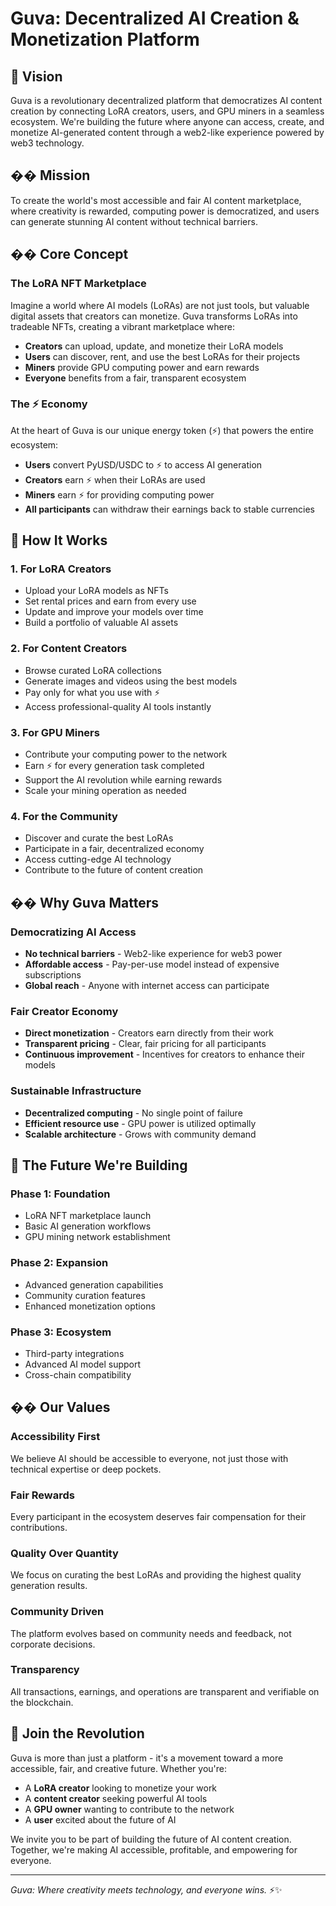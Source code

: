 # Guva: Decentralized AI Creation & Monetization Platform

## 🌟 Vision

Guva is a revolutionary decentralized platform that democratizes AI content creation by connecting LoRA creators, users, and GPU miners in a seamless ecosystem. We're building the future where anyone can access, create, and monetize AI-generated content through a web2-like experience powered by web3 technology.

## �� Mission

To create the world's most accessible and fair AI content marketplace, where creativity is rewarded, computing power is democratized, and users can generate stunning AI content without technical barriers.

## ��️ Core Concept

### **The LoRA NFT Marketplace**
Imagine a world where AI models (LoRAs) are not just tools, but valuable digital assets that creators can monetize. Guva transforms LoRAs into tradeable NFTs, creating a vibrant marketplace where:

- **Creators** can upload, update, and monetize their LoRA models
- **Users** can discover, rent, and use the best LoRAs for their projects
- **Miners** provide GPU computing power and earn rewards
- **Everyone** benefits from a fair, transparent ecosystem

### **The ⚡️ Economy**
At the heart of Guva is our unique energy token (⚡️) that powers the entire ecosystem:

- **Users** convert PyUSD/USDC to ⚡️ to access AI generation
- **Creators** earn ⚡️ when their LoRAs are used
- **Miners** earn ⚡️ for providing computing power
- **All participants** can withdraw their earnings back to stable currencies

## 🔄 How It Works

### **1. For LoRA Creators**
- Upload your LoRA models as NFTs
- Set rental prices and earn from every use
- Update and improve your models over time
- Build a portfolio of valuable AI assets

### **2. For Content Creators**
- Browse curated LoRA collections
- Generate images and videos using the best models
- Pay only for what you use with ⚡️
- Access professional-quality AI tools instantly

### **3. For GPU Miners**
- Contribute your computing power to the network
- Earn ⚡️ for every generation task completed
- Support the AI revolution while earning rewards
- Scale your mining operation as needed

### **4. For the Community**
- Discover and curate the best LoRAs
- Participate in a fair, decentralized economy
- Access cutting-edge AI technology
- Contribute to the future of content creation

## �� Why Guva Matters

### **Democratizing AI Access**
- **No technical barriers** - Web2-like experience for web3 power
- **Affordable access** - Pay-per-use model instead of expensive subscriptions
- **Global reach** - Anyone with internet access can participate

### **Fair Creator Economy**
- **Direct monetization** - Creators earn directly from their work
- **Transparent pricing** - Clear, fair pricing for all participants
- **Continuous improvement** - Incentives for creators to enhance their models

### **Sustainable Infrastructure**
- **Decentralized computing** - No single point of failure
- **Efficient resource use** - GPU power is utilized optimally
- **Scalable architecture** - Grows with community demand

## 🚀 The Future We're Building

### **Phase 1: Foundation**
- LoRA NFT marketplace launch
- Basic AI generation workflows
- GPU mining network establishment

### **Phase 2: Expansion**
- Advanced generation capabilities
- Community curation features
- Enhanced monetization options

### **Phase 3: Ecosystem**
- Third-party integrations
- Advanced AI model support
- Cross-chain compatibility

## �� Our Values

### **Accessibility First**
We believe AI should be accessible to everyone, not just those with technical expertise or deep pockets.

### **Fair Rewards**
Every participant in the ecosystem deserves fair compensation for their contributions.

### **Quality Over Quantity**
We focus on curating the best LoRAs and providing the highest quality generation results.

### **Community Driven**
The platform evolves based on community needs and feedback, not corporate decisions.

### **Transparency**
All transactions, earnings, and operations are transparent and verifiable on the blockchain.

## 🌟 Join the Revolution

Guva is more than just a platform - it's a movement toward a more accessible, fair, and creative future. Whether you're:

- A **LoRA creator** looking to monetize your work
- A **content creator** seeking powerful AI tools
- A **GPU owner** wanting to contribute to the network
- A **user** excited about the future of AI

We invite you to be part of building the future of AI content creation. Together, we're making AI accessible, profitable, and empowering for everyone.

---

*Guva: Where creativity meets technology, and everyone wins.* ⚡️✨
